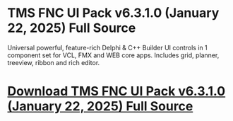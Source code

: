 # TMS FNC UI Pack v6.3.1.0 (January 22, 2025) Full Source

Universal powerful, feature-rich Delphi & C++ Builder UI controls in 1 component set for VCL, FMX and WEB core apps. Includes grid, planner, treeview, ribbon and rich editor.

# [Download TMS FNC UI Pack v6.3.1.0 (January 22, 2025) Full Source](https://developer.team/delphi/35257-tms-fnc-ui-pack-v6310-january-22-2025-full-source.html)
